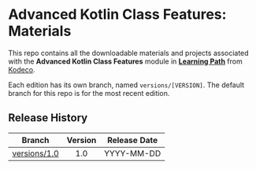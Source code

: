 # Advanced Kotlin Class Features: Materials



This repo contains all the downloadable materials and projects associated with the **Advanced Kotlin Class Features** module in **[Learning Path](https://www.kodeco.com/library)** from [Kodeco](https://www.kodeco.com).

Each edition has its own branch, named `versions/[VERSION]`. The default branch for this repo is for the most recent edition.

## Release History

| Branch                                                                                  | Version | Release Date |
| --------------------------------------------------------------------------------------- |:-------:|:------------:|
| [versions/1.0](https://github.com/kodecocodes/m3-acf-materials/tree/versions/1.0) | 1.0     | YYYY-MM-DD   |
